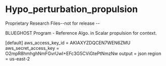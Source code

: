 # Hypo_perturbation_propulsion
Proprietary Research Files--not for release --

BLUEGHOST Program - Reference Algo. in Scalar propulsion for context.

[default]
aws_access_key_id = AKIAXYZDQCEN7WEN6ZMU
aws_secret_access_key = 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
output = json
region = us-east-2


